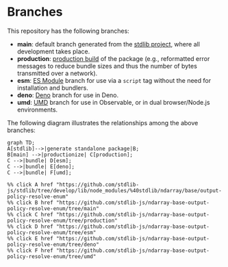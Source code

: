 <!--

@license Apache-2.0

Copyright (c) 2022 The Stdlib Authors.

Licensed under the Apache License, Version 2.0 (the "License");
you may not use this file except in compliance with the License.
You may obtain a copy of the License at

    http://www.apache.org/licenses/LICENSE-2.0

Unless required by applicable law or agreed to in writing, software
distributed under the License is distributed on an "AS IS" BASIS,
WITHOUT WARRANTIES OR CONDITIONS OF ANY KIND, either express or implied.
See the License for the specific language governing permissions and
limitations under the License.

-->

# Branches

This repository has the following branches:

-   **main**: default branch generated from the [stdlib project][stdlib-url], where all development takes place.
-   **production**: [production build][production-url] of the package (e.g., reformatted error messages to reduce bundle sizes and thus the number of bytes transmitted over a network).
-   **esm**: [ES Module][esm-url] branch for use via a `script` tag without the need for installation and bundlers.
-   **deno**: [Deno][deno-url] branch for use in Deno.
-   **umd**: [UMD][umd-url] branch for use in Observable, or in dual browser/Node.js environments.

The following diagram illustrates the relationships among the above branches:

```mermaid
graph TD;
A[stdlib]-->|generate standalone package|B;
B[main] -->|productionize| C[production];
C -->|bundle| D[esm];
C -->|bundle| E[deno];
C -->|bundle| F[umd];

%% click A href "https://github.com/stdlib-js/stdlib/tree/develop/lib/node_modules/%40stdlib/ndarray/base/output-policy-resolve-enum"
%% click B href "https://github.com/stdlib-js/ndarray-base-output-policy-resolve-enum/tree/main"
%% click C href "https://github.com/stdlib-js/ndarray-base-output-policy-resolve-enum/tree/production"
%% click D href "https://github.com/stdlib-js/ndarray-base-output-policy-resolve-enum/tree/esm"
%% click E href "https://github.com/stdlib-js/ndarray-base-output-policy-resolve-enum/tree/deno"
%% click F href "https://github.com/stdlib-js/ndarray-base-output-policy-resolve-enum/tree/umd"
```

[stdlib-url]: https://github.com/stdlib-js/stdlib/tree/develop/lib/node_modules/%40stdlib/ndarray/base/output-policy-resolve-enum
[production-url]: https://github.com/stdlib-js/ndarray-base-output-policy-resolve-enum/tree/production
[deno-url]: https://github.com/stdlib-js/ndarray-base-output-policy-resolve-enum/tree/deno
[umd-url]: https://github.com/stdlib-js/ndarray-base-output-policy-resolve-enum/tree/umd
[esm-url]: https://github.com/stdlib-js/ndarray-base-output-policy-resolve-enum/tree/esm